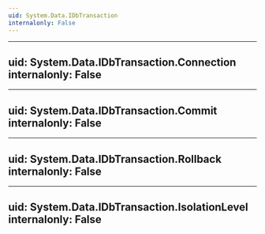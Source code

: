 ```yaml
---
uid: System.Data.IDbTransaction
internalonly: False
---
```


---
uid: System.Data.IDbTransaction.Connection
internalonly: False
---

---
uid: System.Data.IDbTransaction.Commit
internalonly: False
---

---
uid: System.Data.IDbTransaction.Rollback
internalonly: False
---

---
uid: System.Data.IDbTransaction.IsolationLevel
internalonly: False
---
